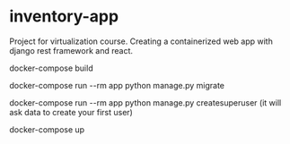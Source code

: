 # inventory-app
Project for virtualization course. Creating a containerized web app with django rest framework and react.


docker-compose build

docker-compose run --rm app python manage.py migrate

docker-compose run --rm app python manage.py createsuperuser (it will ask data to create your first user)

docker-compose up